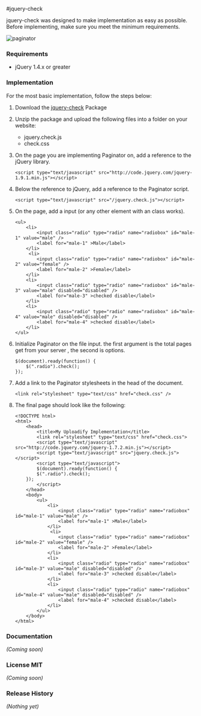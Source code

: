 #jquery-check

jquery-check was designed to make implementation as easy as possible. Before implementing, make sure you meet the minimum requirements.


![paginator]()

### Requirements
- jQuery 1.4.x or greater

### Implementation

For the most basic implementation, follow the steps below:

1.	Download the [jquery-check](https://raw.github.com/amazingSurge/jquery-check) Package

2.	Unzip the package and upload the following files into a folder on your website:  

	-  jquery.check.js
	-  check.css 

3.	On the page you are implementing Paginator on, add a reference to the jQuery library.

		<script type="text/javascript" src="http://code.jquery.com/jquery-1.9.1.min.js"></script>

4.	Below the reference to jQuery, add a reference to the Paginator script.

		<script type="text/javascript" src="/jquery.check.js"></script>

5.	On the page, add a input (or any other element with an class works).

		<ul>
            <li>
                <input class="radio" type="radio" name="radiobox" id="male-1" value="male" />
                <label for="male-1" >Male</label>
            </li>
             <li>
                <input class="radio" type="radio" name="radiobox" id="male-2" value="female" />
                <label for="male-2" >Female</label>
            </li>
            <li>
                <input class="radio" type="radio" name="radiobox" id="male-3" value="male" disabled="disabled" />
                <label for="male-3" >checked disable</label>
            </li>
            <li>
                <input class="radio" type="radio" name="radiobox" id="male-4" value="male" disabled="disabled" />
                <label for="male-4" >checked disable</label>
            </li>
        </ul>

6.	Initialize Paginator on the file input. the first argument is the total pages get from your server , the second is options. 
		
		$(document).ready(function() {
		    $(".radio").check();                         
		});

7.	Add a link to the Paginator stylesheets in the head of the document.

		<link rel="stylesheet" type="text/css" href="check.css" />

8.	The final page should look like the following:

		<!DOCTYPE html>
		<html>
			<head>
			    <title>My Uploadify Implementation</title>
			    <link rel="stylesheet" type="text/css" href="check.css">
			    <script type="text/javascript" src="http://code.jquery.com/jquery-1.7.2.min.js"></script>
			    <script type="text/javascript" src="jquery.check.js"></script>
			    <script type="text/javascript">
			    $(document).ready(function() {
			    $(".radio").check();                         
			});
			    </script>
			</head>
			<body>
				<ul>
		            <li>
		                <input class="radio" type="radio" name="radiobox" id="male-1" value="male" />
		                <label for="male-1" >Male</label>
		            </li>
		             <li>
		                <input class="radio" type="radio" name="radiobox" id="male-2" value="female" />
		                <label for="male-2" >Female</label>
		            </li>
		            <li>
		                <input class="radio" type="radio" name="radiobox" id="male-3" value="male" disabled="disabled" />
		                <label for="male-3" >checked disable</label>
		            </li>
		            <li>
		                <input class="radio" type="radio" name="radiobox" id="male-4" value="male" disabled="disabled" />
		                <label for="male-4" >checked disable</label>
		            </li>
		        </ul>
			</body>
		</html>


### Documentation
_(Coming soon)_

### License MIT
_(Coming soon)_

### Release History
_(Nothing yet)_

